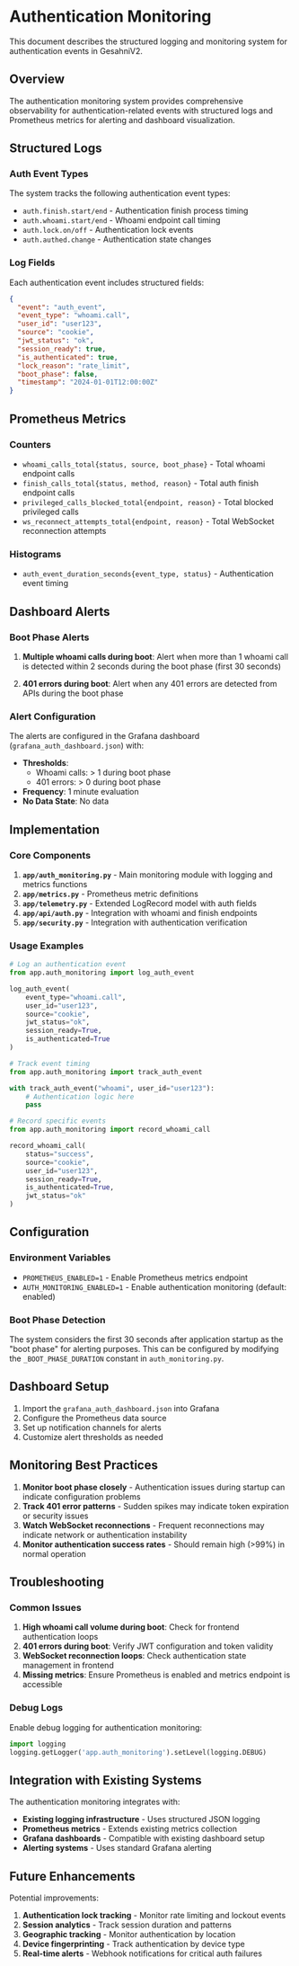 # Authentication Monitoring

This document describes the structured logging and monitoring system for authentication events in GesahniV2.

## Overview

The authentication monitoring system provides comprehensive observability for authentication-related events with structured logs and Prometheus metrics for alerting and dashboard visualization.

## Structured Logs

### Auth Event Types

The system tracks the following authentication event types:

- `auth.finish.start/end` - Authentication finish process timing
- `auth.whoami.start/end` - Whoami endpoint call timing
- `auth.lock.on/off` - Authentication lock events
- `auth.authed.change` - Authentication state changes

### Log Fields

Each authentication event includes structured fields:

```json
{
  "event": "auth_event",
  "event_type": "whoami.call",
  "user_id": "user123",
  "source": "cookie",
  "jwt_status": "ok",
  "session_ready": true,
  "is_authenticated": true,
  "lock_reason": "rate_limit",
  "boot_phase": false,
  "timestamp": "2024-01-01T12:00:00Z"
}
```

## Prometheus Metrics

### Counters

- `whoami_calls_total{status, source, boot_phase}` - Total whoami endpoint calls
- `finish_calls_total{status, method, reason}` - Total auth finish endpoint calls
- `privileged_calls_blocked_total{endpoint, reason}` - Total blocked privileged calls
- `ws_reconnect_attempts_total{endpoint, reason}` - Total WebSocket reconnection attempts

### Histograms

- `auth_event_duration_seconds{event_type, status}` - Authentication event timing

## Dashboard Alerts

### Boot Phase Alerts

1. **Multiple whoami calls during boot**: Alert when more than 1 whoami call is detected within 2 seconds during the boot phase (first 30 seconds)

2. **401 errors during boot**: Alert when any 401 errors are detected from APIs during the boot phase

### Alert Configuration

The alerts are configured in the Grafana dashboard (`grafana_auth_dashboard.json`) with:

- **Thresholds**:
  - Whoami calls: > 1 during boot phase
  - 401 errors: > 0 during boot phase
- **Frequency**: 1 minute evaluation
- **No Data State**: No data

## Implementation

### Core Components

1. **`app/auth_monitoring.py`** - Main monitoring module with logging and metrics functions
2. **`app/metrics.py`** - Prometheus metric definitions
3. **`app/telemetry.py`** - Extended LogRecord model with auth fields
4. **`app/api/auth.py`** - Integration with whoami and finish endpoints
5. **`app/security.py`** - Integration with authentication verification

### Usage Examples

```python
# Log an authentication event
from app.auth_monitoring import log_auth_event

log_auth_event(
    event_type="whoami.call",
    user_id="user123",
    source="cookie",
    jwt_status="ok",
    session_ready=True,
    is_authenticated=True
)

# Track event timing
from app.auth_monitoring import track_auth_event

with track_auth_event("whoami", user_id="user123"):
    # Authentication logic here
    pass

# Record specific events
from app.auth_monitoring import record_whoami_call

record_whoami_call(
    status="success",
    source="cookie",
    user_id="user123",
    session_ready=True,
    is_authenticated=True,
    jwt_status="ok"
)
```

## Configuration

### Environment Variables

- `PROMETHEUS_ENABLED=1` - Enable Prometheus metrics endpoint
- `AUTH_MONITORING_ENABLED=1` - Enable authentication monitoring (default: enabled)

### Boot Phase Detection

The system considers the first 30 seconds after application startup as the "boot phase" for alerting purposes. This can be configured by modifying the `_BOOT_PHASE_DURATION` constant in `auth_monitoring.py`.

## Dashboard Setup

1. Import the `grafana_auth_dashboard.json` into Grafana
2. Configure the Prometheus data source
3. Set up notification channels for alerts
4. Customize alert thresholds as needed

## Monitoring Best Practices

1. **Monitor boot phase closely** - Authentication issues during startup can indicate configuration problems
2. **Track 401 error patterns** - Sudden spikes may indicate token expiration or security issues
3. **Watch WebSocket reconnections** - Frequent reconnections may indicate network or authentication instability
4. **Monitor authentication success rates** - Should remain high (>99%) in normal operation

## Troubleshooting

### Common Issues

1. **High whoami call volume during boot**: Check for frontend authentication loops
2. **401 errors during boot**: Verify JWT configuration and token validity
3. **WebSocket reconnection loops**: Check authentication state management in frontend
4. **Missing metrics**: Ensure Prometheus is enabled and metrics endpoint is accessible

### Debug Logs

Enable debug logging for authentication monitoring:

```python
import logging
logging.getLogger('app.auth_monitoring').setLevel(logging.DEBUG)
```

## Integration with Existing Systems

The authentication monitoring integrates with:

- **Existing logging infrastructure** - Uses structured JSON logging
- **Prometheus metrics** - Extends existing metrics collection
- **Grafana dashboards** - Compatible with existing dashboard setup
- **Alerting systems** - Uses standard Grafana alerting

## Future Enhancements

Potential improvements:

1. **Authentication lock tracking** - Monitor rate limiting and lockout events
2. **Session analytics** - Track session duration and patterns
3. **Geographic tracking** - Monitor authentication by location
4. **Device fingerprinting** - Track authentication by device type
5. **Real-time alerts** - Webhook notifications for critical auth failures

